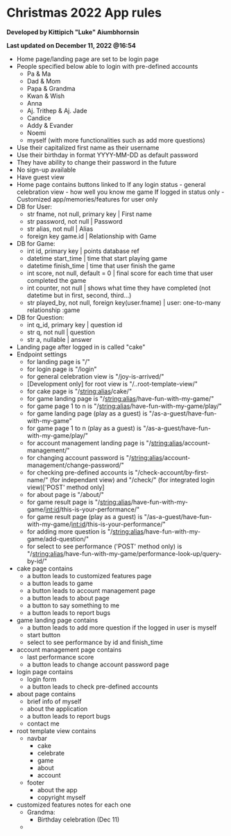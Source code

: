# Christmas 2022 App rules

**Developed by Kittipich "Luke" Aiumbhornsin**

**Last updated on December 11, 2022 @16:54**

- Home page/landing page are set to be login page
- People specified below able to login with pre-defined accounts
  - Pa & Ma
  - Dad & Mom
  - Papa & Grandma
  - Kwan & Wish
  - Anna
  - Aj. Trithep & Aj. Jade
  - Candice
  - Addy & Evander
  - Noemi
  - myself (with more functionalities such as add more questions)
- Use their capitalized first name as their username
- Use their birthday in format YYYY-MM-DD as default password
- They have ability to change their password in the future
- No sign-up available
- Have guest view
- Home page contains buttons linked to
  If any login status - general celebration view - how well you know me game
  If logged in status only - Customized app/memories/features for user only
- DB for User:
  - str fname, not null, primary key | First name
  - str password, not null | Password
  - str alias, not null | Alias
  - foreign key game.id | Relationship with Game
- DB for Game:
  - int id, primary key | points database ref
  - datetime start_time | time that start playing game
  - datetime finish_time | time that user finish the game
  - int score, not null, default = 0 | final score for each time that user completed the game
  - int counter, not null | shows what time they have completed (not datetime but in first, second, third...)
  - str played_by, not null, foreign key(user.fname) | user: one-to-many relationship :game
- DB for Question:
  - int q_id, primary key | question id
  - str q, not null | question
  - str a, nullable | answer
- Landing page after logged in is called "cake"
- Endpoint settings
  - for landing page is "/"
  - for login page is "/login"
  - for general celebration view is "/joy-is-arrived/"
  - [Development only] for root view is "/..root-template-view/"
  - for cake page is "/<string:alias>/cake/"
  - for game landing page is "/<string:alias>/have-fun-with-my-game/"
  - for game page 1 to n is "/<string:alias>/have-fun-with-my-game/play/"
  - for game landing page (play as a guest) is "/as-a-guest/have-fun-with-my-game"
  - for game page 1 to n (play as a guest) is "/as-a-guest/have-fun-with-my-game/play/"
  - for account management landing page is "/<string:alias>/account-management/"
  - for changing account password is "/<string:alias>/account-management/change-password/"
  - for checking pre-defined accounts is "/check-account/by-first-name/" (for independant view) and "/check/" (for integrated login view)['POST' method only]
  - for about page is "/about/"
  - for game result page is "/<string:alias>/have-fun-with-my-game/<int:id>/this-is-your-performance/"
  - for game result page (play as a guest) is "/as-a-guest/have-fun-with-my-game/<int:id>/this-is-your-performance/"
  - for adding more question is "/<string:alias>/have-fun-with-my-game/add-question/"
  - for select to see performance ('POST' method only) is "/<string:alias>/have-fun-with-my-game/performance-look-up/query-by-id/"
- cake page contains
  - a button leads to customized features page
  - a button leads to game
  - a button leads to account management page
  - a button leads to about page
  - a button to say something to me
  - a button leads to report bugs
- game landing page contains
  - a button leads to add more question if the logged in user is myself
  - start button
  - select to see performance by id and finish_time
- account management page contains
  - last performance score
  - a button leads to change account password page
- login page contains
  - login form
  - a button leads to check pre-defined accounts
- about page contains
  - brief info of myself
  - about the application
  - a button leads to report bugs
  - contact me
- root template view contains
  - navbar
    - cake
    - celebrate
    - game
    - about
    - account
  - footer
    - about the app
    - copyright myself
- customized features notes for each one
  - Grandma:
    - Birthday celebration (Dec 11)
  -
